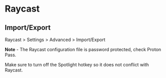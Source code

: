 # Raycast

## Import/Export
Raycast > Settings > Advanced > Import/Export

**Note** - The Raycast configuration file is password protected, check Proton Pass.

Make sure to turn off the Spotlight hotkey so it does not conflict with Raycast.